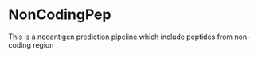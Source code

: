 # NonCodingPep
This is a neoantigen prediction pipeline which include peptides from non-coding region 
